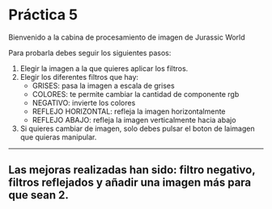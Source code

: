 # Práctica 5

Bienvenido a la cabina de procesamiento de imagen de Jurassic World

Para probarla debes seguir los siguientes pasos:
1. Elegir la imagen a la que quieres aplicar los filtros.
2. Elegir los diferentes filtros que hay:
	- GRISES: pasa la imagen a escala de grises
	- COLORES: te permite cambiar la cantidad de componente rgb
	- NEGATIVO: invierte los colores
	- REFLEJO HORIZONTAL: refleja la imagen horizontalmente
	- REFLEJO ABAJO: refleja la imagen verticalmente hacia abajo
3. Si quieres cambiar de imagen, solo debes pulsar el boton de laimagen que quieras manipular.
-------------------------------------------------------------------------
Las mejoras realizadas han sido: filtro negativo, filtros reflejados y añadir una imagen más para que sean 2.
-------------------------------------------------------------------------
